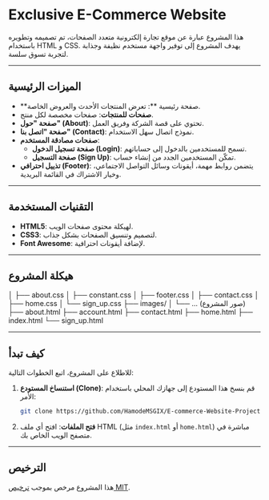 ﻿# Exclusive E-Commerce Website

هذا المشروع عبارة عن موقع تجارة إلكترونية متعدد الصفحات، تم تصميمه وتطويره باستخدام HTML و CSS. يهدف المشروع إلى توفير واجهة مستخدم نظيفة وجذابة لتجربة تسوق سلسة.

---

## الميزات الرئيسية

- **صفحة رئيسية **: تعرض المنتجات الأحدث والعروض الخاصة.
- **صفحات للمنتجات**: صفحات مخصصة لكل منتج.
- **صفحة "حول" (About)**: تحتوي على قصة الشركة وفريق العمل.
- **صفحة "اتصل بنا" (Contact)**: نموذج اتصال سهل الاستخدام.
- **صفحات مصادقة المستخدم**:
  - **صفحة تسجيل الدخول (Login)**: تسمح للمستخدمين بالدخول إلى حساباتهم.
  - **صفحة التسجيل (Sign Up)**: تمكّن المستخدمين الجدد من إنشاء حساب.
- **تذييل احترافي (Footer)**: يتضمن روابط مهمة، أيقونات وسائل التواصل الاجتماعي، وخيار الاشتراك في القائمة البريدية.

---

## التقنيات المستخدمة

- **HTML5**: لهيكلة محتوى صفحات الويب.
- **CSS3**: لتصميم وتنسيق الصفحات بشكل جذاب.
- **Font Awesome**: لإضافة أيقونات احترافية.

---

## هيكلة المشروع

│ ├── about.css
│ ├── constant.css
│ ├── footer.css
│ ├── contact.css
│ ├── home.css
│ └── sign_up.css
├── images/
│ └── ... (صور المشروع)
├── about.html
├── account.html
├── contact.html
├── home.html
├── index.html
└── sign_up.html

---

## كيف تبدأ

للاطلاع على المشروع، اتبع الخطوات التالية:

1.  **استنساخ المستودع (Clone)**: قم بنسخ هذا المستودع إلى جهازك المحلي باستخدام الأمر:

    ```bash
    git clone https://github.com/HamodeMSGIX/E-commerce-Website-Project
    ```

2.  **فتح الملفات**: افتح أي ملف HTML (مثل `index.html` أو `home.html`) مباشرة في متصفح الويب الخاص بك.

---

## الترخيص

هذا المشروع مرخص بموجب [ترخيص MIT](https://opensource.org/licenses/MIT).



